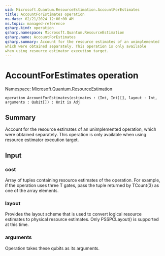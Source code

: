 ```yaml
---
uid: Microsoft.Quantum.ResourceEstimation.AccountForEstimates
title: AccountForEstimates operation
ms.date: 02/21/2024 12:00:00 AM
ms.topic: managed-reference
qsharp.kind: operation
qsharp.namespace: Microsoft.Quantum.ResourceEstimation
qsharp.name: AccountForEstimates
qsharp.summary: Account for the resource estimates of an unimplemented operation,
which were obtained separately. This operation is only available
when using resource estimator execution target.
---
```


# AccountForEstimates operation

Namespace: [Microsoft.Quantum.ResourceEstimation](xref:Microsoft.Quantum.ResourceEstimation)

```qsharp
operation AccountForEstimates(estimates : (Int, Int)[], layout : Int, arguments : Qubit[]) : Unit is Adj
```

## Summary
Account for the resource estimates of an unimplemented operation,
which were obtained separately. This operation is only available
when using resource estimator execution target.
## Input
### cost
Array of tuples containing resource estimates of the operation. For example,
if the operation uses three T gates, pass the tuple returned by TCount(3)
as one of the array elements.
### layout
Provides the layout scheme that is used to convert logical resource estimates
to physical resource estimates. Only PSSPCLayout() is supported at this time.
### arguments
Operation takes these qubits as its arguments.
